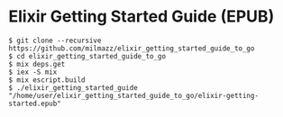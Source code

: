 # Elixir Getting Started Guide (EPUB)

```console
$ git clone --recursive https://github.com/milmazz/elixir_getting_started_guide_to_go
$ cd elixir_getting_started_guide_to_go
$ mix deps.get
$ iex -S mix
$ mix escript.build
$ ./elixir_getting_started_guide
"/home/user/elixir_getting_started_guide_to_go/elixir-getting-started.epub"
```
